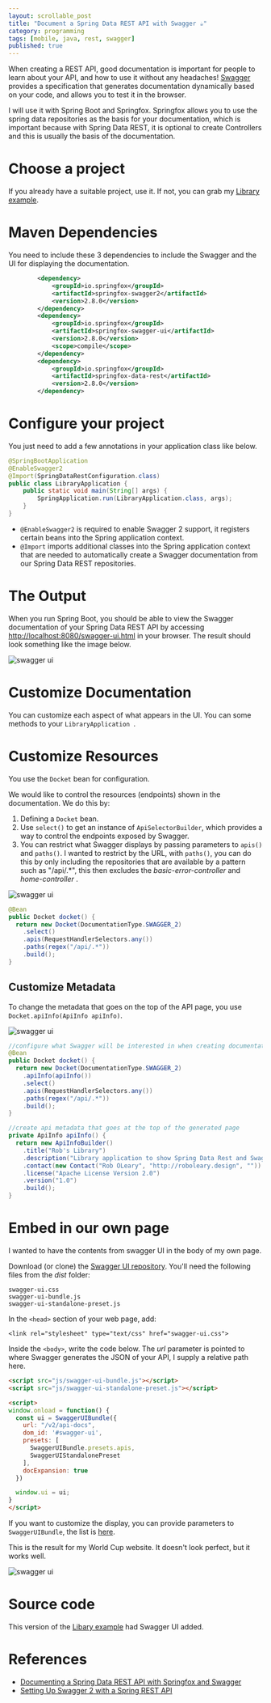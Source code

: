 ```yaml
---
layout: scrollable_post
title: "Document a Spring Data REST API with Swagger ☕"
category: programming
tags: [mobile, java, rest, swagger]
published: true
---
```

When creating a REST API, good documentation is important for people to learn about your API, and how to use it without any headaches! [Swagger](https://swagger.io/) provides a specification that generates documentation dynamically based on your code, and allows you to test it in the browser.

I will use it with Spring Boot and Springfox. Springfox allows you to use the spring data repositories as the basis for your documentation, which is important because with Spring Data REST, it is optional to create Controllers and this is usually the basis of the documentation.

# Choose a project

If you already have a suitable project, use it. If not, you can grab my [Library example](https://github.com/robole/library-rest-minimum).

# Maven Dependencies

You need to include these 3 dependencies to include the Swagger and the UI for displaying the documentation.

```xml
        <dependency>
            <groupId>io.springfox</groupId>
            <artifactId>springfox-swagger2</artifactId>
            <version>2.8.0</version>
        </dependency>
        <dependency>
            <groupId>io.springfox</groupId>
            <artifactId>springfox-swagger-ui</artifactId>
            <version>2.8.0</version>
            <scope>compile</scope>
        </dependency>
        <dependency>
            <groupId>io.springfox</groupId>
            <artifactId>springfox-data-rest</artifactId>
            <version>2.8.0</version>
        </dependency>
```

# Configure your project

You just need to add a few annotations in your application class like below.

```java
@SpringBootApplication
@EnableSwagger2
@Import(SpringDataRestConfiguration.class)
public class LibraryApplication {
	public static void main(String[] args) {
		SpringApplication.run(LibraryApplication.class, args);
	}
}
```
- ```@EnableSwagger2``` is required to enable Swagger 2 support, it registers certain beans into the Spring application context.
- ```@Import``` imports additional classes into the Spring application context that are needed to automatically create a Swagger documentation from our Spring Data REST repositories.

# The Output

When you run Spring Boot, you should be able to view the Swagger documentation of your Spring Data REST API by accessing [http://localhost:8080/swagger-ui.html](http://localhost:8080/swagger-ui.html) in your browser. The result should look something like the image below.

![swagger ui](/assets/img/blog/2018-05-21-swagger/swagger1.png)

# Customize Documentation

You can customize each aspect of what appears in the UI. You can some methods
to your ```LibraryApplication ```.

# Customize Resources

You use the ```Docket``` bean for configuration.

We would like to control the resources (endpoints) shown in the documentation. We do this by:

1. Defining a ```Docket``` bean.
2. Use ```select()``` to get an instance of ```ApiSelectorBuilder```, which provides a way to control the endpoints exposed by Swagger.
3. You can restrict what Swagger displays by passing parameters to  ```apis()``` and ```paths()```. I wanted to restrict by the URL, with ```paths()```, you can do this by only including the repositories that are available by a pattern such as "/api/.\*", this then excludes the *basic-error-controller* and *home-controller* .

![swagger ui](/assets/img/blog/2018-05-21-swagger/swagger2.png)

```java
@Bean
public Docket docket() {
  return new Docket(DocumentationType.SWAGGER_2)
  	.select()
  	.apis(RequestHandlerSelectors.any())
  	.paths(regex("/api/.*"))
  	.build();
}
```
## Customize Metadata

To change the metadata that goes on the top of the API page, you use ```Docket.apiInfo(ApiInfo apiInfo)```.

![swagger ui](/assets/img/blog/2018-05-21-swagger/swagger-metadata.png)

```java
//configure what Swagger will be interested in when creating documentation
@Bean
public Docket docket() {
  return new Docket(DocumentationType.SWAGGER_2)
  	.apiInfo(apiInfo())
  	.select()
  	.apis(RequestHandlerSelectors.any())
  	.paths(regex("/api/.*"))
  	.build();
}

//create api metadata that goes at the top of the generated page
private ApiInfo apiInfo() {
  return new ApiInfoBuilder()
  	.title("Rob's Library")
  	.description("Library application to show Spring Data Rest and Swagger.")
  	.contact(new Contact("Rob OLeary", "http://roboleary.design", ""))
  	.license("Apache License Version 2.0")
  	.version("1.0")
  	.build();
}
```
# Embed in our own page

I wanted to have the contents from swagger UI in the body of my own page.

Download (or clone) the [Swagger UI repository](https://github.com/swagger-api/swagger-ui). You'll need the following files from the *dist* folder:
```
swagger-ui.css
swagger-ui-bundle.js
swagger-ui-standalone-preset.js
```

In the ```<head>``` section of your web page, add:

```
<link rel="stylesheet" type="text/css" href="swagger-ui.css">
```

Inside the ```<body>```, write the code below. The *url* parameter is pointed to where Swagger generates the JSON of your API, I supply a relative path here.

```html
<script src="js/swagger-ui-bundle.js"></script>
<script src="js/swagger-ui-standalone-preset.js"></script>

<script>
window.onload = function() {
  const ui = SwaggerUIBundle({
    url: "/v2/api-docs",
    dom_id: '#swagger-ui',
    presets: [
      SwaggerUIBundle.presets.apis,
      SwaggerUIStandalonePreset
    ],
    docExpansion: true
  })

  window.ui = ui;
}
</script>
```

If you want to customize the display, you can provide parameters to ```SwaggerUIBundle```, the list is [here](https://github.com/swagger-api/swagger-ui/blob/HEAD/docs/usage/configuration.md#display).

This is the result for my World Cup website. It doesn't look perfect, but it works well.

![swagger ui](/assets/img/blog/2018-05-21-swagger/embed.png)

# Source code

This version of the [Libary example](https://github.com/robole/library-rest-minimum5) had Swagger UI added.

# References
- [Documenting a Spring Data REST API with Springfox and Swagger](https://reflectoring.io/documenting-spring-data-rest-api-with-springfox/)
- [Setting Up Swagger 2 with a Spring REST API](http://www.baeldung.com/swagger-2-documentation-for-spring-rest-api)
